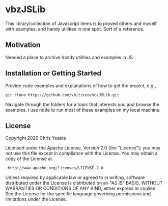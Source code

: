 # vbzJSLib

This library/collection of Javascript items is to proved others and myself with examples, and handy utilities in one spot. Sort of a reference.

## Motivation

Needed a place to archive handy utilities and examples in JS


## Installation or Getting Started

Provide code examples and explanations of how to get the project, e.g.,

	git clone https://github.com/vbitzceo/vbzJSLib.git
  
  Navigate through the folders for a topic that interests you and browse the examples.
  I use node to run most of these examples on my local machine.



## License

Copyright 2020 Chris Yeaste

   Licensed under the Apache License, Version 2.0 (the "License");
   you may not use this file except in compliance with the License.
   You may obtain a copy of the License at

     http://www.apache.org/licenses/LICENSE-2.0

   Unless required by applicable law or agreed to in writing, software
   distributed under the License is distributed on an "AS IS" BASIS,
   WITHOUT WARRANTIES OR CONDITIONS OF ANY KIND, either express or implied.
   See the License for the specific language governing permissions and
   limitations under the License.

